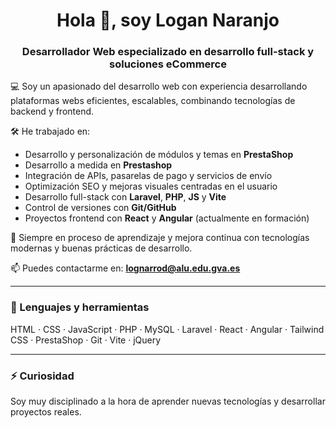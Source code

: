 <h1 align="center">Hola 👋, soy Logan Naranjo</h1>
<h3 align="center">Desarrollador Web especializado en desarrollo full-stack y soluciones eCommerce</h3>

💻 Soy un apasionado del desarrollo web con experiencia desarrollando plataformas webs eficientes, escalables, combinando tecnologías de backend y frontend.

🛠️ He trabajado en:
- Desarrollo y personalización de módulos y temas en **PrestaShop**
- Desarrollo a medida en **Prestashop**
- Integración de APIs, pasarelas de pago y servicios de envío
- Optimización SEO y mejoras visuales centradas en el usuario
- Desarrollo full-stack con **Laravel**, **PHP**, **JS** y **Vite**
- Control de versiones con **Git/GitHub**
- Proyectos frontend con **React** y **Angular** (actualmente en formación)

🌱 Siempre en proceso de aprendizaje y mejora continua con tecnologías modernas y buenas prácticas de desarrollo.

📫 Puedes contactarme en: **lognarrod@alu.edu.gva.es**

---

### 🧰 Lenguajes y herramientas

HTML · CSS · JavaScript · PHP · MySQL · Laravel · React · Angular · Tailwind CSS · PrestaShop · Git · Vite · jQuery

---

### ⚡ Curiosidad

Soy muy disciplinado a la hora de aprender nuevas tecnologías y desarrollar proyectos reales.
